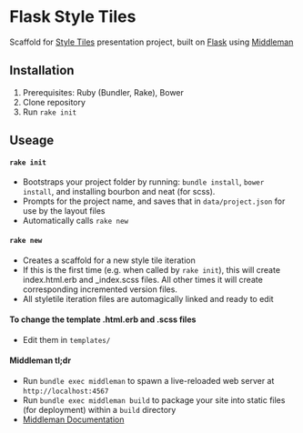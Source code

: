 Flask Style Tiles
=================

Scaffold for [Style Tiles](http://styletil.es) presentation project, built on [Flask](http://github.com/kylelarkin/flask) using [Middleman](http://middlemanapp.com)


Installation
------------

1. Prerequisites: Ruby (Bundler, Rake), Bower
2. Clone repository
3. Run `rake init`

Useage
------

#### `rake init`

- Bootstraps your project folder by running: `bundle install`, `bower install`, and installing bourbon and neat (for scss).
- Prompts for the project name, and saves that in `data/project.json` for use by the layout files
- Automatically calls `rake new`

#### `rake new`

- Creates a scaffold for a new style tile iteration
- If this is the first time (e.g. when called by `rake init`), this will create index.html.erb and _index.scss files. All other times it will create corresponding incremented version files.
- All styletile iteration files are automagically linked and ready to edit

#### To change the template .html.erb and .scss files

- Edit them in `templates/`

#### Middleman tl;dr

- Run `bundle exec middleman` to spawn a live-reloaded web server at `http://localhost:4567`
- Run `bundle exec middleman build` to package your site into static files (for deployment) within a `build` directory
- [Middleman Documentation](http://middlemanapp.com)